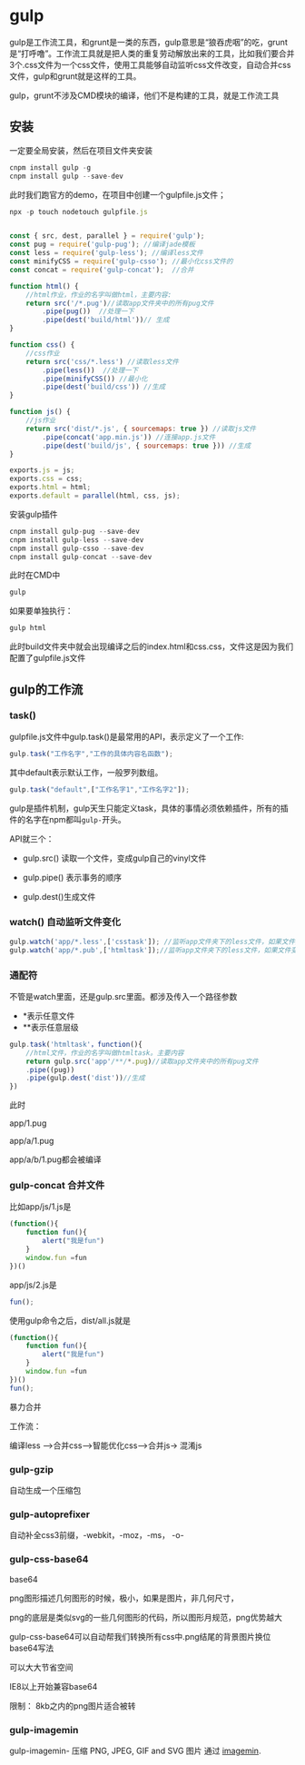 # gulp

gulp是工作流工具，和grunt是一类的东西，gulp意思是“狼吞虎咽”的吃，grunt是“打呼噜”。工作流工具就是把人类的重复劳动解放出来的工具，比如我们要合并3个.css文件为一个css文件，使用工具能够自动监听css文件改变，自动合并css文件，gulp和grunt就是这样的工具。

gulp，grunt不涉及CMD模块的编译，他们不是构建的工具，就是工作流工具



## 安装

一定要全局安装，然后在项目文件夹安装

```javascript
cnpm install gulp -g
cnpm install gulp --save-dev
```

此时我们跑官方的demo，在项目中创建一个gulpfile.js文件；

```javascript
npx -p touch nodetouch gulpfile.js
```

```javascript

const { src, dest, parallel } = require('gulp');
const pug = require('gulp-pug'); //编译jade模板
const less = require('gulp-less'); //编译less文件
const minifyCSS = require('gulp-csso'); //最小化css文件的
const concat = require('gulp-concat');  //合并

function html() {
    //html作业，作业的名字叫做html，主要内容:
    return src('/*.pug')//读取app文件夹中的所有pug文件
        .pipe(pug())  //处理一下
        .pipe(dest('build/html'))// 生成
}

function css() {
    //css作业
    return src('css/*.less') //读取less文件
        .pipe(less())  //处理一下
        .pipe(minifyCSS()) //最小化
        .pipe(dest('build/css')) //生成
}

function js() {
    //js作业
    return src('dist/*.js', { sourcemaps: true }) //读取js文件
        .pipe(concat('app.min.js')) //连接app.js文件
        .pipe(dest('build/js', { sourcemaps: true })) //生成
}

exports.js = js;
exports.css = css;
exports.html = html;
exports.default = parallel(html, css, js);
```



安装gulp插件

```javascript
cnpm install gulp-pug --save-dev
cnpm install gulp-less --save-dev  
cnpm install gulp-csso --save-dev  
cnpm install gulp-concat --save-dev
```

此时在CMD中

```javascript
gulp
```

如果要单独执行：

```javascript
gulp html
```

此时build文件夹中就会出现编译之后的index.html和css.css，文件这是因为我们配置了gulpfile.js文件

## gulp的工作流

### task()

gulpfile.js文件中gulp.task()是最常用的API，表示定义了一个工作:

```javascript
gulp.task("工作名字","工作的具体内容名函数");
```

其中default表示默认工作，一般罗列数组。

```javascript
gulp.task("default",["工作名字1","工作名字2"]);
```

gulp是插件机制，gulp天生只能定义task，具体的事情必须依赖插件，所有的插件的名字在npm都叫`gulp-`开头。

API就三个：

+ gulp.src() 读取一个文件，变成gulp自己的vinyl文件
+ gulp.pipe() 表示事务的顺序

+ gulp.dest()生成文件

### watch() 自动监听文件变化

```javascript
gulp.watch('app/*.less',['csstask']); //监听app文件夹下的less文件，如果文件变化执行csstask指令
gulp.watch('app/*.pub',['htmltask']);//监听app文件夹下的less文件，如果文件变化执行htmltask指令
```

### 通配符

不管是watch里面，还是gulp.src里面。都涉及传入一个路径参数

+ *表示任意文件
+ **表示任意层级

```javascript
gulp.task('htmltask'，function(){
    //html文件，作业的名字叫做htmltask。主要内容
    return gulp.src('app'/**/*.pug)//读取app文件夹中的所有pug文件
    .pipe((pug))
    .pipe(gulp.dest('dist'))//生成
})
```

此时

app/1.pug

app/a/1.pug

app/a/b/1.pug都会被编译

### gulp-concat 合并文件

比如app/js/1.js是

```javascript
(function(){
    function fun(){
        alert("我是fun")
    }
    window.fun =fun
})()
```

app/js/2.js是

```javascript
fun();
```

使用gulp命令之后，dist/all.js就是

```javascript
(function(){
    function fun(){
        alert("我是fun")
    }
    window.fun =fun
})()
fun();
```

暴力合并

工作流：

编译less -->合并css-->智能优化css-->合并js-> 混淆js

### gulp-gzip

自动生成一个压缩包

### gulp-autoprefixer

自动补全css3前缀，-webkit，-moz，-ms， -o-

### gulp-css-base64

base64

png图形描述几何图形的时候，极小，如果是图片，非几何尺寸，

png的底层是类似svg的一些几何图形的代码，所以图形月规范，png优势越大

gulp-css-base64可以自动帮我们转换所有css中.png结尾的背景图片换位base64写法

可以大大节省空间

IE8以上开始兼容base64

限制： 8kb之内的png图片适合被转

### gulp-imagemin

gulp-imagemin- 压缩 PNG, JPEG, GIF and SVG 图片 通过 [imagemin](https://link.jianshu.com/?t=https://github.com/imagemin/imagemin).